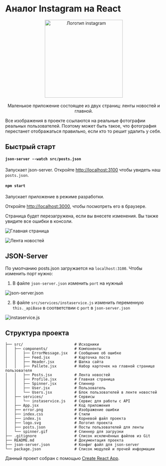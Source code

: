 # Аналог Instagram на React

<p align="center">
  
  <img src="https://www.pngkey.com/png/detail/1-13336_instagram-png-file-instagram-old-logo-png.png" width="250" alt="Логотип instagram">
  
  <br/>
  <br/>
  
  <span>
    Маленькое приложение состоящее из двух страниц: ленты новостей и главной.
  </span>
  
</p>

Все изображения в проекте ссылаются на реальные фотографии реальных пользователей. Поэтому может быть такое, что фотография перестанет отображаться правильно, если кто то решит удалить у себя.

## Быстрый старт

#### `json-server --watch src/posts.json`

Запускает json-server. Откройте [http://localhost:3100](http://localhost:3100) чтобы увидеть наш `posts.json`.

#### `npm start`

Запускает приложение в режиме разработки.

Откройте [http://localhost:3000](http://localhost:3000), чтобы посмотреть его в браузере.

Страница будет перезагружена, если вы внесете изменения.
Вы также увидите все ошибки в консоли.

![Главная страница](https://raw.githubusercontent.com/chrisryana/instagram_react/3535752f3c753b0eea14325dba3280dc3860a2b7/index.png)

![Лента новостей](https://raw.githubusercontent.com/chrisryana/instagram_react/3535752f3c753b0eea14325dba3280dc3860a2b7/feeds.png)

## JSON-Server

По умолчанию posts.json загружается на `localhost:3100`. Чтобы изменить порт нужно:

1. В файле `json-server.json` изменить `port` на нужный

![json-server.json](https://raw.githubusercontent.com/chrisryana/instagram_react/da86b511d36b25e93b50861ee1176df23ba9ab5f/jsonConfig.png)

2. В файле `src/services/instaservice.js` изменить переменную `this._apiBase` в соответствии с `port` в `json-server.json`

![instaservice.js](https://raw.githubusercontent.com/chrisryana/instagram_react/da86b511d36b25e93b50861ee1176df23ba9ab5f/service.png)

## Структура проекта

```
├── src/                       # Исходники
│   ├── components/            # Компоненты
│   │   ├── ErrorMessage.jsx   # Сообщение об ошибке
│   │   ├── Feed.jsx           # Карточка поста
│   │   ├── Header.jsx         # Шапка сайта
│   │   ├── Pallete.jsx        # Набор карточек на главной странице пользователя
│   │   ├── Posts.jsx          # Лента новостей
│   │   ├── Profile.jsx        # Главная страница
│   │   ├── Spinner.jsx        # Спиннер
│   │   ├── User.jsx           # Пользователь
│   │   └── Users.jsx          # Блок пользователей в ленте новостей
│   ├── services/              # Сервисы
│   │   └── instaservice.js    # Сервис для работы с API
│   ├── App.jsx                # Код приложения
│   ├── error.png              # Изображение ошибки
│   ├── index.css              # Стили
│   ├── index.js               # Корневой файл проекта
│   ├── logo.svg               # Логотип проекта
│   ├── posts.json             # Посты пользователей для ленты
│   └── spinner.gif            # Спиннер для загрузки
├── .gitignore                 # Список исключённых файлов из Git
├── README.md                  # Документация проекта
├── json-server.json           # Конфиг файл для json-server
└── package.json               # Список модулей и прочей информации
```

Данный проект собран с помощью [Create React App](https://github.com/facebook/create-react-app).



